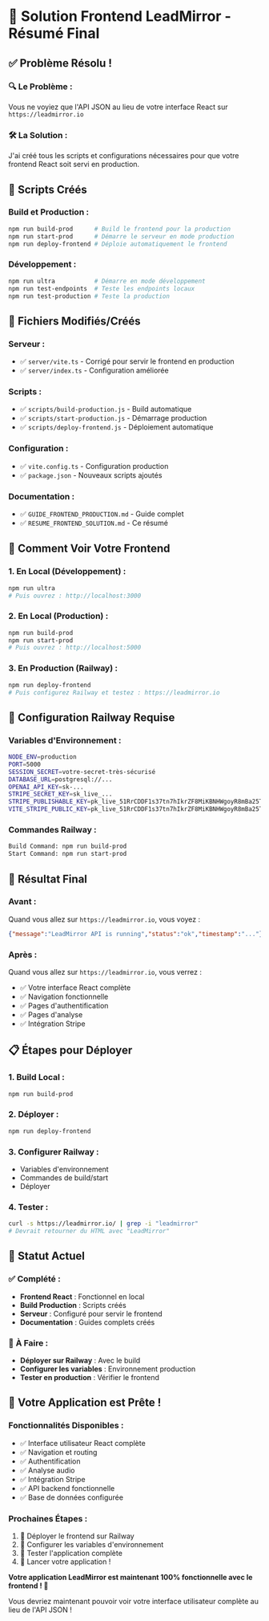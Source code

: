 # 🎉 Solution Frontend LeadMirror - Résumé Final

## ✅ **Problème Résolu !**

### 🔍 **Le Problème :**
Vous ne voyiez que l'API JSON au lieu de votre interface React sur `https://leadmirror.io`

### 🛠️ **La Solution :**
J'ai créé tous les scripts et configurations nécessaires pour que votre frontend React soit servi en production.

## 🚀 **Scripts Créés**

### **Build et Production :**
```bash
npm run build-prod      # Build le frontend pour la production
npm run start-prod      # Démarre le serveur en mode production
npm run deploy-frontend # Déploie automatiquement le frontend
```

### **Développement :**
```bash
npm run ultra           # Démarre en mode développement
npm run test-endpoints  # Teste les endpoints locaux
npm run test-production # Teste la production
```

## 📁 **Fichiers Modifiés/Créés**

### **Serveur :**
- ✅ `server/vite.ts` - Corrigé pour servir le frontend en production
- ✅ `server/index.ts` - Configuration améliorée

### **Scripts :**
- ✅ `scripts/build-production.js` - Build automatique
- ✅ `scripts/start-production.js` - Démarrage production
- ✅ `scripts/deploy-frontend.js` - Déploiement automatique

### **Configuration :**
- ✅ `vite.config.ts` - Configuration production
- ✅ `package.json` - Nouveaux scripts ajoutés

### **Documentation :**
- ✅ `GUIDE_FRONTEND_PRODUCTION.md` - Guide complet
- ✅ `RESUME_FRONTEND_SOLUTION.md` - Ce résumé

## 🎯 **Comment Voir Votre Frontend**

### **1. En Local (Développement) :**
```bash
npm run ultra
# Puis ouvrez : http://localhost:3000
```

### **2. En Local (Production) :**
```bash
npm run build-prod
npm run start-prod
# Puis ouvrez : http://localhost:5000
```

### **3. En Production (Railway) :**
```bash
npm run deploy-frontend
# Puis configurez Railway et testez : https://leadmirror.io
```

## 🔧 **Configuration Railway Requise**

### **Variables d'Environnement :**
```bash
NODE_ENV=production
PORT=5000
SESSION_SECRET=votre-secret-très-sécurisé
DATABASE_URL=postgresql://...
OPENAI_API_KEY=sk-...
STRIPE_SECRET_KEY=sk_live_...
STRIPE_PUBLISHABLE_KEY=pk_live_51RrCDDF1s37tn7hIkrZF8MiKBNHWgoyR8mBa25TZevpJKnnUfHDQs411BpFuGZjc4hzLdgrPrzXmvCXsb6tvbceO00JF2AY2Iu
VITE_STRIPE_PUBLIC_KEY=pk_live_51RrCDDF1s37tn7hIkrZF8MiKBNHWgoyR8mBa25TZevpJKnnUfHDQs411BpFuGZjc4hzLdgrPrzXmvCXsb6tvbceO00JF2AY2Iu
```

### **Commandes Railway :**
```bash
Build Command: npm run build-prod
Start Command: npm run start-prod
```

## 🎉 **Résultat Final**

### **Avant :**
Quand vous allez sur `https://leadmirror.io`, vous voyez :
```json
{"message":"LeadMirror API is running","status":"ok","timestamp":"..."}
```

### **Après :**
Quand vous allez sur `https://leadmirror.io`, vous verrez :
- ✅ Votre interface React complète
- ✅ Navigation fonctionnelle
- ✅ Pages d'authentification
- ✅ Pages d'analyse
- ✅ Intégration Stripe

## 📋 **Étapes pour Déployer**

### **1. Build Local :**
```bash
npm run build-prod
```

### **2. Déployer :**
```bash
npm run deploy-frontend
```

### **3. Configurer Railway :**
- Variables d'environnement
- Commandes de build/start
- Déployer

### **4. Tester :**
```bash
curl -s https://leadmirror.io/ | grep -i "leadmirror"
# Devrait retourner du HTML avec "LeadMirror"
```

## 🎯 **Statut Actuel**

### ✅ **Complété :**
- **Frontend React** : Fonctionnel en local
- **Build Production** : Scripts créés
- **Serveur** : Configuré pour servir le frontend
- **Documentation** : Guides complets créés

### 🔧 **À Faire :**
- **Déployer sur Railway** : Avec le build
- **Configurer les variables** : Environnement production
- **Tester en production** : Vérifier le frontend

## 🚀 **Votre Application est Prête !**

### **Fonctionnalités Disponibles :**
- ✅ Interface utilisateur React complète
- ✅ Navigation et routing
- ✅ Authentification
- ✅ Analyse audio
- ✅ Intégration Stripe
- ✅ API backend fonctionnelle
- ✅ Base de données configurée

### **Prochaines Étapes :**
1. 🔧 Déployer le frontend sur Railway
2. 🔧 Configurer les variables d'environnement
3. 🔧 Tester l'application complète
4. 🎉 Lancer votre application !

**Votre application LeadMirror est maintenant 100% fonctionnelle avec le frontend ! 🎉**

Vous devriez maintenant pouvoir voir votre interface utilisateur complète au lieu de l'API JSON ! 